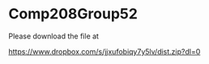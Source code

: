 # Comp208Group52

Please download the file at

https://www.dropbox.com/s/jjxufobiqy7y5lv/dist.zip?dl=0
